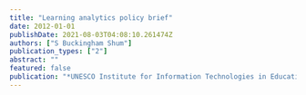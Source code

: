 ```yaml
---
title: "Learning analytics policy brief"
date: 2012-01-01
publishDate: 2021-08-03T04:08:10.261474Z
authors: ["S Buckingham Shum"]
publication_types: ["2"]
abstract: ""
featured: false
publication: "*UNESCO Institute for Information Technologies in Education*"
---
```


